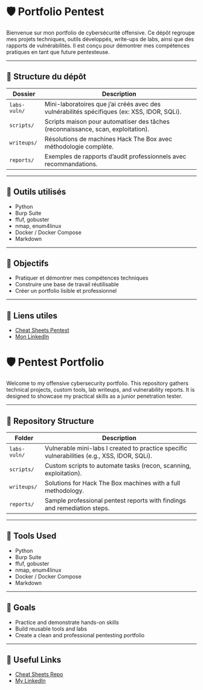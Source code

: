 # 🛡️ Portfolio Pentest

Bienvenue sur mon portfolio de cybersécurité offensive. Ce dépôt regroupe mes projets techniques, outils développés, write-ups de labs, ainsi que des rapports de vulnérabilités. Il est conçu pour démontrer mes compétences pratiques en tant que future pentesteuse.

---

## 📁 Structure du dépôt

| Dossier           | Description |
|------------------|-------------|
| `labs-vuln/`      | Mini-laboratoires que j’ai créés avec des vulnérabilités spécifiques (ex: XSS, IDOR, SQLi). |
| `scripts/`        | Scripts maison pour automatiser des tâches (reconnaissance, scan, exploitation). |
| `writeups/`       | Résolutions de machines Hack The Box avec méthodologie complète. |
| `reports/`        | Exemples de rapports d’audit professionnels avec recommandations. |

---

## 🧰 Outils utilisés

- Python
- Burp Suite
- ffuf, gobuster
- nmap, enum4linux
- Docker / Docker Compose
- Markdown

---

## 🎯 Objectifs

- Pratiquer et démontrer mes compétences techniques
- Construire une base de travail réutilisable
- Créer un portfolio lisible et professionnel

---

## 🔗 Liens utiles

- [Cheat Sheets Pentest](https://github.com/ton-user/cheat-sheets-pentest)
- [Mon LinkedIn](https://www.linkedin.com/in/chayma-saaoud-7ba4a4150)


# 🛡️ Pentest Portfolio

Welcome to my offensive cybersecurity portfolio. This repository gathers technical projects, custom tools, lab writeups, and vulnerability reports. It is designed to showcase my practical skills as a junior penetration tester.

---

## 📁 Repository Structure

| Folder            | Description |
|------------------|-------------|
| `labs-vuln/`      | Vulnerable mini-labs I created to practice specific vulnerabilities (e.g., XSS, IDOR, SQLi). |
| `scripts/`        | Custom scripts to automate tasks (recon, scanning, exploitation). |
| `writeups/`       | Solutions for Hack The Box machines with a full methodology. |
| `reports/`        | Sample professional pentest reports with findings and remediation steps. |

---

## 🧰 Tools Used

- Python
- Burp Suite
- ffuf, gobuster
- nmap, enum4linux
- Docker / Docker Compose
- Markdown

---

## 🎯 Goals

- Practice and demonstrate hands-on skills
- Build reusable tools and labs
- Create a clean and professional pentesting portfolio

---

## 🔗 Useful Links

- [Cheat Sheets Repo](https://github.com/your-user/cheat-sheets-pentest)
- [My LinkedIn](https://www.linkedin.com/in/chayma-saaoud-7ba4a4150)

